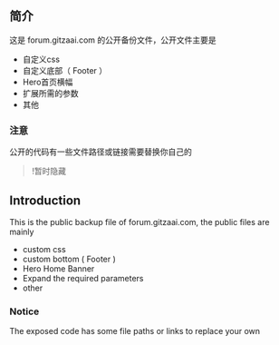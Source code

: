## 简介

这是 forum.gitzaai.com 的公开备份文件，公开文件主要是

- 自定义css
- 自定义底部（ Footer ）
- Hero首页横幅
- 扩展所需的参数
- 其他

### 注意

公开的代码有一些文件路径或链接需要替换你自己的

>!暂时隐藏

## Introduction

This is the public backup file of forum.gitzaai.com, the public files are mainly

- custom css
- custom bottom ( Footer )
- Hero Home Banner
- Expand the required parameters
- other

### Notice

The exposed code has some file paths or links to replace your own

